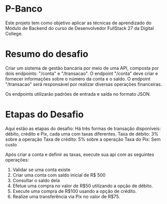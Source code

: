# P-Banco

Este projeto tem como objetivo aplicar as técnicas de aprendizado do Módulo de Backend do curso de Desenvolvedor FullStack 27 da Digital College.


# Resumo do desafio

Criar um sistema de gestão bancária por meio de uma API, composta por dois endpoints:
"/conta" e "/transacao". O endpoint "/conta" deve criar e fornecer informações sobre o número da conta e o saldo. O endpoint "/transacao" será responsável por realizar diversas operações financeiras.

Os endpoints utilizarão padrões de entrada e saída no formato JSON.

# Etapas do Desafio
Aqui estão as etapas do desafio:
Há três formas de transação disponíveis: débito, crédito e Pix, cada uma com taxas diferentes.
Taxa de débito: 3% sobre a operação
Taxa de crédito: 5% sobre a operação
Taxa do Pix: Sem custo

Após criar a conta e definir as taxas, execute sua api com as seguintes operações:
1. Validar se uma conta existe
2. Criar uma conta com saldo inicial de R$ 500
3. Consultar o saldo dela
4. Efetue uma compra no valor de R$50 utilizando a opção de débito.
5. Execute uma compra de R$100 usando a opção de crédito.
6. Realize uma transferência via Pix no valor de R$75.

